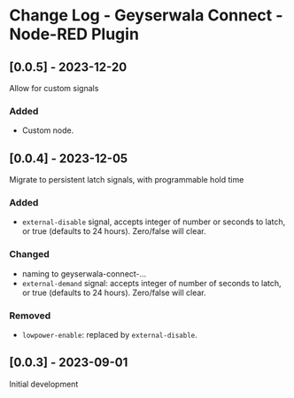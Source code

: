 # Change Log - Geyserwala Connect - Node-RED Plugin

## [0.0.5] - 2023-12-20

Allow for custom signals

### Added
- Custom node.

## [0.0.4] - 2023-12-05

Migrate to persistent latch signals, with programmable hold time

### Added
- `external-disable` signal, accepts integer of number or seconds to latch, or true (defaults to 24 hours). Zero/false will clear.

### Changed
- naming to geyserwala-connect-...
- `external-demand` signal: accepts integer of number of seconds to latch, or true (defaults to 24 hours). Zero/false will clear.

### Removed
- `lowpower-enable`: replaced by `external-disable`.

## [0.0.3] - 2023-09-01

Initial development
